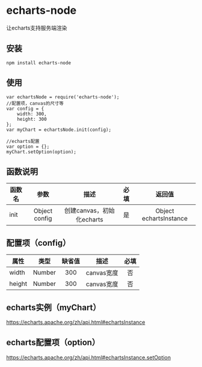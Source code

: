 

# echarts-node
让echarts支持服务端渲染

## 安装
```
npm install echarts-node
```
## 使用
```
var echartsNode = require('echarts-node');
//配置项，canvas的尺寸等
var config = {
    width: 300,
    height: 300
};
var myChart = echartsNode.init(config);

//echarts配置
var option = {};
myChart.setOption(option);
```
## 函数说明
| 函数名 | 参数 | 描述  | 必填 | 返回值 |
| ----- |:------:|:-----:|:-----:|:-----:|
| init | Object config | 创建canvas，初始化echarts | 是 | Object echartsInstance |

## 配置项（config）

| 属性   | 类型   | 缺省值  | 描述  | 必填 |
| ----- |:------:|:-----:|:-----:|:-----:|
| width | Number | 300 | canvas宽度 | 否 |
| height | Number | 300 | canvas宽度 | 否 |

## echarts实例（myChart）
https://echarts.apache.org/zh/api.html#echartsInstance

## echarts配置项（option）
https://echarts.apache.org/zh/api.html#echartsInstance.setOption